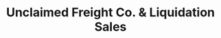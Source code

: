 ---
title: "Unclaimed Freight Co. & Liquidation Sales"
url: /haslet/unclaimed-freight-co-and-liquidation-sales/
shop: furniture
---